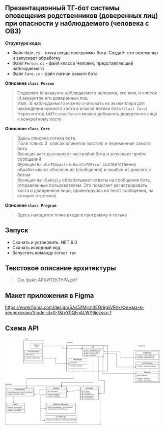 ## Презентационный ТГ-бот системы оповещения родственников (доверенных лиц) при опасности у наблюдаемого (человека с ОВЗ)

**Структура кода:**
+ Файл `Main.cs` - точка входа программы бота. Создаёт его экземпляр и запускает обработку
+ Файл `Person.cs` - файл класса Человек, представляющий наблюдаемого
+ Файл `Core.cs` - файл логики самого бота

**Описание `class Person`**
> Содержит id аккаунта наблюдаемого человека, его имя, и список id аккаунтов его доверенных лиц \
Имя, id наблюдаемого можно считывать из экземпляра для нахождения нужного хоста в классе логики бота (`class Core`)\
Через метод `AddTrustedPerson` можно добавлять доверенное лицо к конкретному хосту

**Описание `class Core`**
> Здесь описана логика бота.\
Поля только 2: список клиентов (хостов) и переменная самого бота\
Функция `Work` выставляет настройки бота и запускает приём сообщений\
Функции `HandleTGUpdate` и `HandleTGError` соответственно обрабатывают обновления (сообщения) и ошибки из диалога с ботом\
Функция `HandleReply` обрабатывает ответы на сообщения бота, отправленные пользователем. Это помогает регистрировать хоста и доверенное лицо, ориентируясь на текст сообщения, на которое ответили\

**Описание `class Program`**
> Здесь находится точка входа в программу и только

## Запуск
+ Скачать и установить .NET 9.0
+ Скачать исходный код
+ Запустить команду `dotnet run`

## Текстовое описание архитектуры
> См. файл АРХИТЕКТУРА.pdf


## Макет приложения в Figma

https://www.figma.com/design/SAs5ifMicn4EGr9gjiVRhx/Фижма-в-хендехохово?node-id=0-1&t=Y0QFnALWY6jezssx-1

## Схема API
![](API_status_checker.png)
